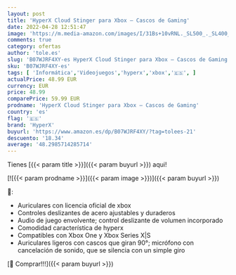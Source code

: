 ```yaml
---
layout: post
title: 'HyperX Cloud Stinger para Xbox – Cascos de Gaming'
date: 2022-04-28 12:51:47
image: 'https://m.media-amazon.com/images/I/31Bs+10vRNL._SL500_._SL400_.jpg'
comments: true
category: ofertas
author: 'tole.es'
slug: 'B07WJRF4XY-es HyperX Cloud Stinger para Xbox – Cascos de Gaming'
sku: 'B07WJRF4XY-es'
tags: [ 'Informática','Videojuegos','hyperx','xbox','🇪🇸', ]
actualPrice: 48.99 EUR
currency: EUR
price: 48.99
comparePrice: 59.99 EUR
prodname: 'HyperX Cloud Stinger para Xbox – Cascos de Gaming'
country: 'es'
flag: '🇪🇸'
brand: 'HyperX'
buyurl: 'https://www.amazon.es/dp/B07WJRF4XY/?tag=tolees-21'
descuento: '18.34'
average: '48.2985714285714'
---
```


Tienes [{{< param title >}}]({{< param buyurl >}}) aqui!

[![{{< param prodname >}}]({{< param image >}})]({{< param buyurl >}})

🔎:

- Auriculares con licencia oficial de xbox
- Controles deslizantes de acero ajustables y duraderos
- Audio de juego envolvente; control deslizante de volumen incorporado
- Comodidad característica de hyperx
- Compatibles con Xbox One y Xbox Series X|S
- Auriculares ligeros con cascos que giran 90°; micrófono con cancelación de sonido, que se silencia con un simple giro

[🛒 Comprar!!!]({{< param buyurl >}})
